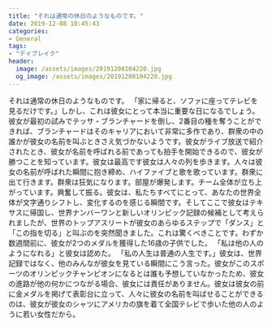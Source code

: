```yaml
---
title: "それは通常の休日のようなものです。"
date: 2019-12-08 10:45:43
categories:
- General
tags:
- "デイブレイク"
header:
  image: /assets/images/20191208104220.jpg
  og_image: /assets/images/20191208104220.jpg
---
```


それは通常の休日のようなものです。 「家に帰ると、ソファに座ってテレビを見るだけです。」しかし、これは彼女にとって本当に重要な日になるでしょう。彼女が最初の試みでテッサ・ブランチャードを倒し、2番目の種を奪うことができれば、ブランチャードはそのキャリアにおいて非常に多作であり、群衆の中の誰かが彼女の名前を叫ぶときさえ気づかないようです。彼女がライブ放送で紹介されたとき、彼女が名前を呼ばれる前であっても拍手を開始できるので、彼女が勝つことを知っています。彼女は最高です彼女は人々の列を歩きます。人々は彼女の名前が呼ばれた瞬間に抱き締め、ハイファイブと歌を歌っています。群衆に出て行きます。群衆は狂気になります。部屋が爆発します。チーム全体が立ち上がっています。興奮して振る。彼女は、私たちすべてにとって、あなたの世界全体が文字通りシフトし、変化するのを感じる瞬間です。そしてここで彼女はテキサスに帰国し、世界ナンバーワンと新しいオリンピック記録の候補として考えられましたが、世界のトップアスリートが彼女のあらゆるステップで「ダンス」と「この指を切る」と叫ぶのを突然聞きました。これは驚くべきことです。わずか数週間前に、彼女が2つのメダルを獲得した16歳の子供でした。 「私は他の人のようになれる」と彼女は認めた。 「私の人生は普通の人生です。」彼女は、世界記録ではなく、他のみんなが彼女を見ている瞬間にこう言った。彼女がこのスポーツのオリンピックチャンピオンになるとは誰も予想していなかったため、彼女の進路が他の何かにつながる場合、彼女には責任がありません。彼女は彼女の前に金メダルを掲げて表彰台に立って、人々に彼女の名前を叫ばせることができるのは、彼女が彼女のシャツにアメリカの旗を着て全国テレビで歩いた他の人のように若い女性だから。
